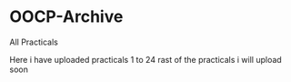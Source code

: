 # OOCP-Archive
All Practicals

Here i have uploaded practicals 1 to 24 rast of the practicals i will upload soon
